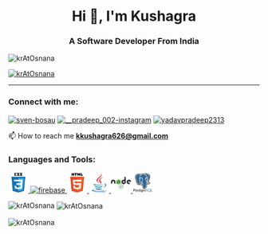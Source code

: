 <h1 align="center">Hi 👋, I'm Kushagra </h1>

<h3 align="center"> A Software Developer From India</h3>
<p align="left"> <img src="https://komarev.com/ghpvc/?username=krAtOsnana&label=Profile%20views&color=0e75b6&style=flat" alt="krAtOsnana" /> </p>

<p align="left"> <a href="https://github.com/ryo-ma/github-profile-trophy"><img src="https://github-profile-trophy.vercel.app/?username=krAtOsnana" alt="krAtOsnana" /></a> </p>

<hr class="solid">

<h3 align="left">Connect with me:</h3>
<p align="left">
<a href="[https://www.linkedin.com/in/pradeep-yadav-5aa47a20b/](https://www.linkedin.com/in/kushagra-kumar-7192a7221/)" target="_blank"><img align="center" src="https://raw.githubusercontent.com/rahuldkjain/github-profile-readme-generator/master/src/images/icons/Social/linked-in-alt.svg" alt="sven-bosau" height="30" width="40" /></a>
<a href="https://www.instagram.com/__pradeep_002/" target="_blank"><img align="center" src="https://raw.githubusercontent.com/rahuldkjain/github-profile-readme-generator/master/src/images/icons/Social/instagram.svg" alt="__pradeep_002-instagram" height="30" width="40" /></a>
<a href="https://leetcode.com/u/yadavpradeep2313/" target="blank"><img align="center" src="https://raw.githubusercontent.com/rahuldkjain/github-profile-readme-generator/master/src/images/icons/Social/leet-code.svg" alt="yadavpradeep2313" height="30" width="40" /></a>
</p>
</p>

📫 How to reach me **kkushagra626@gmail.com**

<h3 align="left">Languages and Tools:</h3>
<p align="left"> </a> <a href="https://www.w3schools.com/css/" target="_blank" rel="noreferrer"> <img src="https://raw.githubusercontent.com/devicons/devicon/master/icons/css3/css3-original-wordmark.svg" alt="css3" width="40" height="40"/><a href="https://firebase.google.com/" target="_blank" rel="noreferrer"> <img src="https://www.vectorlogo.zone/logos/firebase/firebase-icon.svg" alt="firebase" width="40" height="40"/> </a> <a href="https://www.w3.org/html/" target="_blank" rel="noreferrer"> <img src="https://raw.githubusercontent.com/devicons/devicon/master/icons/html5/html5-original-wordmark.svg" alt="html5" width="40" height="40"/> </a> <a href="https://www.java.com" target="_blank" rel="noreferrer"> <img src="https://raw.githubusercontent.com/devicons/devicon/master/icons/java/java-original.svg" alt="java" width="40" height="40"/>  </a> <a href="https://nodejs.org" target="_blank" rel="noreferrer"> <img src="https://raw.githubusercontent.com/devicons/devicon/master/icons/nodejs/nodejs-original-wordmark.svg" alt="nodejs" width="40" height="40"/> </a>  <a href="https://www.postgresql.org" target="_blank" rel="noreferrer"> <img src="https://raw.githubusercontent.com/devicons/devicon/master/icons/postgresql/postgresql-original-wordmark.svg" alt="postgresql" width="40" height="40"/> </a>
<p><img align="left" src="https://github-readme-stats.vercel.app/api/top-langs?username=krAtOsnana&show_icons=true&locale=en&layout=compact" alt="krAtOsnana" /></p>

<p>&nbsp;<img align="center" src="https://github-readme-stats.vercel.app/api?username=krAtOsnana&show_icons=true&locale=en" alt="krAtOsnana" /></p>

<p><img align="center" src="https://github-readme-streak-stats.herokuapp.com/?user=krAtOsnana&" alt="krAtOsnana" /></p>
